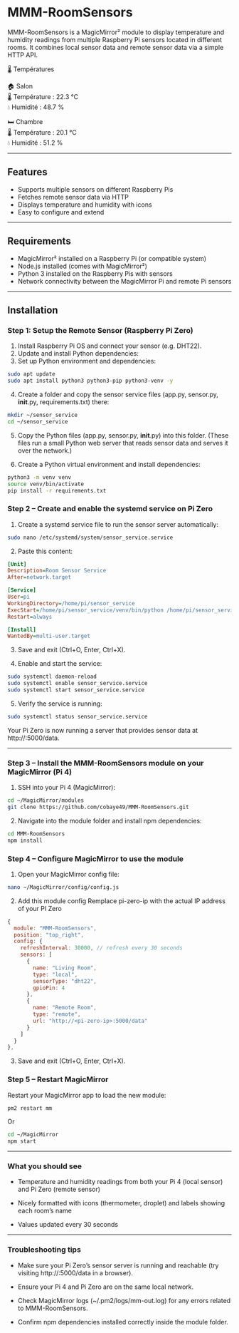 # MMM-RoomSensors

MMM-RoomSensors is a MagicMirror² module to display temperature and humidity readings from multiple Raspberry Pi sensors located in different rooms. It combines local sensor data and remote sensor data via a simple HTTP API.


 🌡️ Températures       

 🏠 Salon                     
   🌡️ Température : 22.3 °C   
   💧 Humidité   : 48.7 %     

 🛏️ Chambre                   
   🌡️ Température : 20.1 °C   
   💧 Humidité   : 51.2 %     



---

## Features

- Supports multiple sensors on different Raspberry Pis
- Fetches remote sensor data via HTTP
- Displays temperature and humidity with icons
- Easy to configure and extend

---

## Requirements

- MagicMirror² installed on a Raspberry Pi (or compatible system)
- Node.js installed (comes with MagicMirror²)
- Python 3 installed on the Raspberry Pis with sensors
- Network connectivity between the MagicMirror Pi and remote Pi sensors

---

## Installation

### Step 1: Setup the Remote Sensor (Raspberry Pi Zero)

1. Install Raspberry Pi OS and connect your sensor (e.g. DHT22).  
2. Update and install Python dependencies:
3. Set up Python environment and dependencies:
   
```bash
sudo apt update
sudo apt install python3 python3-pip python3-venv -y
```

4. Create a folder and copy the sensor service files (app.py, sensor.py, __init__.py, requirements.txt) there:

```bash
mkdir ~/sensor_service
cd ~/sensor_service
```

5. Copy the Python files (app.py, sensor.py, __init__.py) into this folder.
(These files run a small Python web server that reads sensor data and serves it over the network.)

6. Create a Python virtual environment and install dependencies:

```bash
python3 -m venv venv
source venv/bin/activate
pip install -r requirements.txt
```

### Step 2 – Create and enable the systemd service on Pi Zero

1. Create a systemd service file to run the sensor server automatically:

```bash
sudo nano /etc/systemd/system/sensor_service.service
```

2. Paste this content:

```ini
[Unit]
Description=Room Sensor Service
After=network.target

[Service]
User=pi
WorkingDirectory=/home/pi/sensor_service
ExecStart=/home/pi/sensor_service/venv/bin/python /home/pi/sensor_service/app.py
Restart=always

[Install]
WantedBy=multi-user.target
```

3. Save and exit (Ctrl+O, Enter, Ctrl+X).

4. Enable and start the service:

```bash
sudo systemctl daemon-reload
sudo systemctl enable sensor_service.service
sudo systemctl start sensor_service.service
```

5. Verify the service is running:

```bash
sudo systemctl status sensor_service.service
```
Your Pi Zero is now running a server that provides sensor data at http://<pi-zero-ip>:5000/data.

---

### Step 3 – Install the MMM-RoomSensors module on your MagicMirror (Pi 4)

1. SSH into your Pi 4 (MagicMirror):

```bash
cd ~/MagicMirror/modules
git clone https://github.com/cobaye49/MMM-RoomSensors.git
```

2. Navigate into the module folder and install npm dependencies:

```bash
cd MMM-RoomSensors
npm install
```

### Step 4 – Configure MagicMirror to use the module

1. Open your MagicMirror config file:

```bash
nano ~/MagicMirror/config/config.js
```

2. Add this module config
Remplace pi-zero-ip with the actual IP address of your PI Zero

```js
{
  module: "MMM-RoomSensors",
  position: "top_right",
  config: {
    refreshInterval: 30000, // refresh every 30 seconds
    sensors: [
      {
        name: "Living Room",
        type: "local",
        sensorType: "dht22",
        gpioPin: 4
      },
      {
        name: "Remote Room",
        type: "remote",
        url: "http://<pi-zero-ip>:5000/data"
      }
    ]
  }
},
```

3. Save and exit (Ctrl+O, Enter, Ctrl+X).

### Step 5 – Restart MagicMirror

Restart your MagicMirror app to load the new module:

```bash
pm2 restart mm
```

Or

```bash
cd ~/MagicMirror
npm start
```

---

### What you should see

- Temperature and humidity readings from both your Pi 4 (local sensor) and Pi Zero (remote sensor)
  
- Nicely formatted with icons (thermometer, droplet) and labels showing each room’s name
  
- Values updated every 30 seconds
  
---

### Troubleshooting tips

- Make sure your Pi Zero’s sensor server is running and reachable (try visiting http://<pi-zero-ip>:5000/data in a browser).

- Ensure your Pi 4 and Pi Zero are on the same local network.

- Check MagicMirror logs (~/.pm2/logs/mm-out.log) for any errors related to MMM-RoomSensors.

- Confirm npm dependencies installed correctly inside the module folder.
